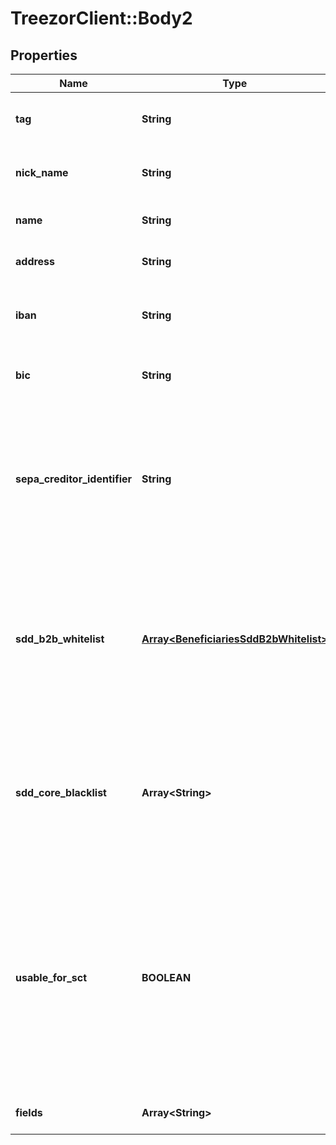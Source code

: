 # TreezorClient::Body2

## Properties
Name | Type | Description | Notes
------------ | ------------- | ------------- | -------------
**tag** | **String** | Custom data that could be used by caller to search the instance. | [optional] 
**nick_name** | **String** | Name choosen by end user to easily recognize the beneficiary. | [optional] 
**name** | **String** | Beneficiary name, linked to bank account. | [optional] 
**address** | **String** | Beneficiary address, linked to bank account. | [optional] 
**iban** | **String** | Beneficiary International Bank Account Number. Mandatory if usableForSct is true. | [optional] 
**bic** | **String** | Beneficiary Bank Identifier Code. Mandatory if usableForSct is true. | [optional] 
**sepa_creditor_identifier** | **String** | Beneficiary SEPA Creditor Identifier. Mandatory to validate incoming direct debit, useless other wise. Between 8 and 35 caracters. If sddB2bWhitelist or sddCoreBlacklist is provided then sepaCreditorIdentifier is mandatory. | [optional] 
**sdd_b2b_whitelist** | [**Array&lt;BeneficiariesSddB2bWhitelist&gt;**](BeneficiariesSddB2bWhitelist.md) | Each unique mandate reference, with its frequency type, must be explicitely allowed when doing B2B Direct Debit. Furthermore, a mandate not used during more than 36 months will be automatically rejected even if in the white list. | [optional] 
**sdd_core_blacklist** | **Array&lt;String&gt;** | Core Direct Debit are accepted by default. If a Core mandate is to be refused on reception, it has to be added to this list. If wild char * (star) is used instead of a UMR, all Direct Debit from this beneficiary will be refused. | [optional] 
**usable_for_sct** | **BOOLEAN** | Indicated if the beneficiary can be used for SEPA Credit Transfer. This field is a conveniant way to filter all beneficiaries for a user that would like to do a Credit Transfer. Indeed, beneficaries are created automatically when receiving a Core Direct Debit and therefor by looking at the list you won&#39;t be able to idnetify which beneficary to use on SCT. | [optional] [default to false]
**fields** | **Array&lt;String&gt;** | List of the object&#39;s properties you want to pick up. | [optional] 


